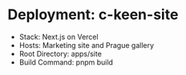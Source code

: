 # Deployment: c-keen-site

- Stack: Next.js on Vercel  
- Hosts: Marketing site and Prague gallery  
- Root Directory: apps/site  
- Build Command: pnpm build
